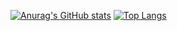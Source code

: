 [![Anurag's GitHub stats](https://github-readme-stats.vercel.app/api?username=Triet1705&theme=radical )](https://github.com/anuraghazra/github-readme-stats)
[![Top Langs](https://github-readme-stats.vercel.app/api/top-langs/?username=Triet1705&theme=radical&layout=compact&size_weight=0&count_weight=1)](https://github.com/anuraghazra/github-readme-stats)
